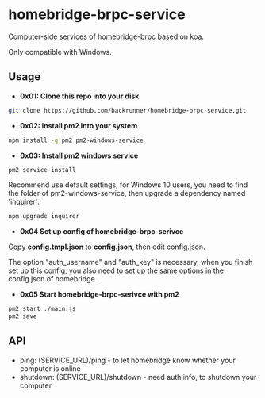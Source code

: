 # homebridge-brpc-service

Computer-side services of homebridge-brpc based on koa.

Only compatible with Windows.

## Usage

- **0x01: Clone this repo into your disk**

```bash
git clone https://github.com/backrunner/homebridge-brpc-service.git
```

- **0x02: Install pm2 into your system**

```bash
npm install -g pm2 pm2-windows-service
```

- **0x03: Install pm2 windows service**

```bash
pm2-service-install
```

Recommend use default settings, for Windows 10 users, you need to find the folder of pm2-windows-service, then upgrade a dependency named 'inquirer':

```bash
npm upgrade inquirer
```

- **0x04 Set up config of homebridge-brpc-serivce**

Copy **config.tmpl.json** to **config.json**, then edit config.json.

The option "auth_username" and "auth_key" is necessary, when you finish set up this config, you also need to set up the same options in the config.json of homebridge.

- **0x05 Start homebridge-brpc-serivce with pm2**

```bash
pm2 start ./main.js
pm2 save
```

## API

- ping: (SERVICE_URL)/ping - to let homebridge know whether your computer is online
- shutdown: (SERVICE_URL)/shutdown - need auth info, to shutdown your computer
